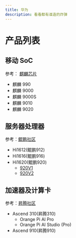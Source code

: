 ```yaml
---
title: 华为
description: 看看都有谁造的炸弹
---
```


# 产品列表

## 移动 SoC

参考： [麒麟芯片](https://www.hisilicon.com/cn/products/Kirin)

- 麒麟 990
- 麒麟 9000
- 麒麟 9000S
- 麒麟 9010
- 麒麟 9020

## 服务器处理器

参考：[鲲鹏社区](https://www.hikunpeng.com/)

- Hi1612(鲲鹏912)
- Hi1616(鲲鹏916)
- Hi1620(鲲鹏920)
    - [920V1](/products/huawei/soc/hi1620.md)
    - [920V2](/products/huawei/soc/hi1630.md)

## 加速器及计算卡

参考：[昇腾社区](https://www.hiascend.com/)

- Ascend 310(昇腾310)
    - Orange Pi AI Pro
    - Orange Pi AI Studio (Pro)
- Ascend 910(昇腾910)

